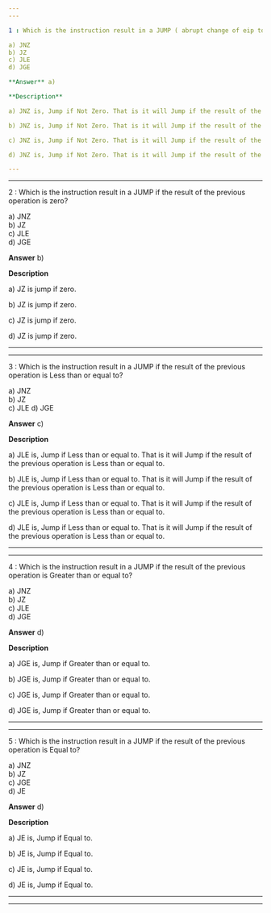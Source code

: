 ```yaml
---
---

1 : Which is the instruction result in a JUMP ( abrupt change of eip to give value ) if the result of the previous operation is not zero?  

a) JNZ  
b) JZ  
c) JLE  
d) JGE  

**Answer** a) 

**Description**  

a) JNZ is, Jump if Not Zero. That is it will Jump if the result of the previous operation is not zero.

b) JNZ is, Jump if Not Zero. That is it will Jump if the result of the previous operation is not zero.

c) JNZ is, Jump if Not Zero. That is it will Jump if the result of the previous operation is not zero.

d) JNZ is, Jump if Not Zero. That is it will Jump if the result of the previous operation is not zero.

---
```

---

2 : Which is the instruction result in a JUMP if the result of the previous operation is zero?  

a) JNZ  
b) JZ  
c) JLE  
d) JGE  

**Answer** b) 

**Description**  

a) JZ is jump if zero.  

b) JZ is jump if zero.

c) JZ is jump if zero.

d) JZ is jump if zero.

---
---

3 : Which is the instruction result in a JUMP if the result of the previous operation is Less than or equal to?  

a) JNZ  
b) JZ  
c) JLE 
d) JGE  

**Answer** c) 

**Description**  

a) JLE is, Jump if Less than or equal to. That is it will Jump if the result of the previous operation is Less than or equal to. 

b) JLE is, Jump if Less than or equal to. That is it will Jump if the result of the previous operation is Less than or equal to.

c) JLE is, Jump if Less than or equal to. That is it will Jump if the result of the previous operation is Less than or equal to.

d) JLE is, Jump if Less than or equal to. That is it will Jump if the result of the previous operation is Less than or equal to.

---
---

4 : Which is the instruction result in a JUMP if the result of the previous operation is Greater than or equal to?  

a) JNZ  
b) JZ  
c) JLE  
d) JGE  

**Answer** d) 

**Description**  

a) JGE is, Jump if Greater than or equal to.  

b) JGE is, Jump if Greater than or equal to.

c) JGE is, Jump if Greater than or equal to.

d) JGE is, Jump if Greater than or equal to.

---
---

5 : Which is the instruction result in a JUMP if the result of the previous operation is Equal to?  

a) JNZ  
b) JZ  
c) JGE  
d) JE  

**Answer** d) 

**Description**  

a) JE is, Jump if Equal to.

b) JE is, Jump if Equal to.

c) JE is, Jump if Equal to.

d) JE is, Jump if Equal to.

---
---






